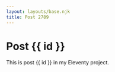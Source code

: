 ```yaml
---
layout: layouts/base.njk
title: Post 2789
---
```


# Post {{ id }}

This is post {{ id }} in my Eleventy project.
